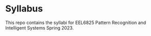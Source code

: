 # Syllabus
This repo contains the syllabi for EEL6825 Pattern Recognition and Intelligent Systems Spring 2023.
